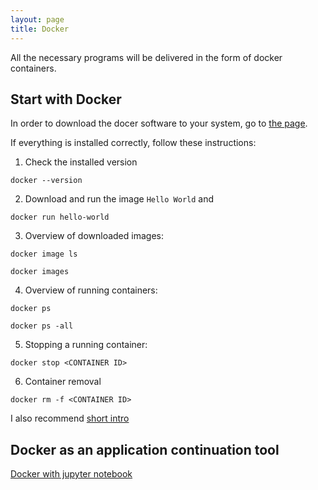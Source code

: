 ```yaml
---
layout: page
title: Docker
---
```


All the necessary programs will be delivered in the form of docker containers.

## Start with Docker

In order to download the docer software to your system, go to [ the page](https://docs.docker.com/get-docker/).

If everything is installed correctly, follow these instructions:

1. Check the installed version
```{bash}
docker --version
```

2. Download and run the image `Hello World` and
```{bash}
docker run hello-world
```
3. Overview of downloaded images:
```{bash}
docker image ls

docker images
```
4. Overview of running containers:
```{bash}
docker ps 

docker ps -all
```
5. Stopping a running container:
```{bash}
docker stop <CONTAINER ID>
```
6. Container removal
```{bash}
docker rm -f <CONTAINER ID>
```

I also recommend [short intro](https://medium.com/codingthesmartway-com-blog/docker-beginners-guide-part-1-images-containers-6f3507fffc98)


## Docker as an application continuation tool

[Docker with jupyter notebook](https://hub.docker.com/repository/docker/sebkaz/docker-data-science)
